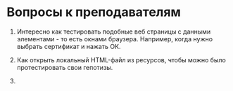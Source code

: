 # Вопросы к преподавателям

1. Интересно как тестировать подобные веб страницы с данными элементами - то есть окнами браузера.
Например, когда нужно выбрать сертификат и нажать ОК.

2. Как открыть локальный HTML-файл из ресурсов, чтобы можно было протестировать свои гепотизы.

3. 